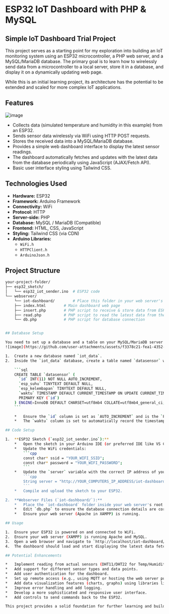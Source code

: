 # ESP32 IoT Dashboard with PHP & MySQL

## Simple IoT Dashboard Trial Project

This project serves as a starting point for my exploration into building an IoT monitoring system using an ESP32 microcontroller, a PHP web server, and a MySQL/MariaDB database. The primary goal is to learn how to wirelessly send data from a microcontroller to a local server, store it in a database, and display it on a dynamically updating web page.

While this is an initial learning project, its architecture has the potential to be extended and scaled for more complex IoT applications.

## Features
![image](https://github.com/user-attachments/assets/992514b6-2537-41b4-a355-c74ab66f7226)

*   Collects data (simulated temperature and humidity in this example) from an ESP32.
*   Sends sensor data wirelessly via WiFi using HTTP POST requests.
*   Stores the received data into a MySQL/MariaDB database.
*   Provides a simple web dashboard interface to display the latest sensor readings.
*   The dashboard automatically fetches and updates with the latest data from the database periodically using JavaScript (AJAX/Fetch API).
*   Basic user interface styling using Tailwind CSS.

## Technologies Used

*   **Hardware:** ESP32
*   **Framework:** Arduino Framework
*   **Connectivity:** WiFi
*   **Protocol:** HTTP
*   **Server-side:** PHP
*   **Database:** MySQL / MariaDB (Compatible)
*   **Frontend:** HTML, CSS, JavaScript
*   **Styling:** Tailwind CSS (via CDN)
*   **Arduino Libraries:**
    *   `WiFi.h`
    *   `HTTPClient.h`
    *   `ArduinoJson.h`

## Project Structure

```bash
your-project-folder/
├── esp32_sketch/
│   └── esp32_iot_sender.ino  # ESP32 code
└── webserver/
    └── iot-dashboard/        # Place this folder in your web server's root directory (e.g., xampp/htdocs)
    ├── index.html        # Main dashboard web page
    ├── insert.php        # PHP script to receive & store data from ESP32
    ├── read.php          # PHP script to read the latest data from the database
    └── db.php            # PHP script for database connection


## Database Setup

You need to set up a database and a table on your MySQL/MariaDB server (e.g., using phpMyAdmin).
![image](https://github.com/user-attachments/assets/f3378c21-fea1-4352-b67b-3d1e0dafe4ff)

1.  Create a new database named `iot_data`.
2.  Inside the `iot_data` database, create a table named `datasensor` with the following structure:

    ```sql
    CREATE TABLE `datasensor` (
      `id` INT(11) NOT NULL AUTO_INCREMENT,
      `esp_suhu` TINYTEXT DEFAULT NULL,
      `esp_kelembapan` TINYTEXT DEFAULT NULL,
      `waktu` TIMESTAMP DEFAULT CURRENT_TIMESTAMP ON UPDATE CURRENT_TIMESTAMP,
      PRIMARY KEY (`id`)
    ) ENGINE=InnoDB DEFAULT CHARSET=utf8mb4 COLLATE=utf8mb4_general_ci;
    ```

    *   Ensure the `id` column is set as `AUTO_INCREMENT` and is the `PRIMARY KEY`.
    *   The `waktu` column is set to automatically record the timestamp.

## Code Setup

1.  **ESP32 Sketch (`esp32_iot_sender.ino`):**
    *   Open the sketch in your Arduino IDE (or preferred IDE like VS Code + PlatformIO).
    *   Update the WiFi credentials:
        ```cpp
        const char* ssid = "YOUR_WIFI_SSID";
        const char* password = "YOUR_WIFI_PASSWORD";
        ```
    *   Update the `server` variable with the correct IP address of your computer running the web server (XAMPP). Ensure it's the IPv4 address obtained from `ipconfig` when connected to the *same* network as the ESP32.
        ```cpp
        String server = "http://YOUR_COMPUTERS_IP_ADDRESS/iot-dashboard/insert.php";
        ```
    *   Compile and upload the sketch to your ESP32.

2.  **Webserver Files (`iot-dashboard/`):**
    *   Place the `iot-dashboard` folder inside your web server's root directory (e.g., `C:\xampp\htdocs\`).
    *   Edit `db.php` to ensure the database connection details are correct (database name, username, password - default XAMPP is `root` with no password).
    *   Ensure your web server (Apache in XAMPP) is running.

## Usage

1.  Ensure your ESP32 is powered on and connected to WiFi.
2.  Ensure your web server (XAMPP) is running Apache and MySQL.
3.  Open a web browser and navigate to `http://localhost/iot-dashboard/` or `http://YOUR_COMPUTERS_IP_ADDRESS/iot-dashboard/`.
4.  The dashboard should load and start displaying the latest data fetched from the database every second.

## Potential Enhancements

*   Implement reading from actual sensors (DHT11/DHT22 for Temp/Humidity).
*   Add support for different sensor types and data points.
*   Add user authentication for the dashboard.
*   Set up remote access (e.g., using MQTT or hosting the web server publicly with proper security).
*   Add data visualization features (charts, graphs) using libraries like Chart.js.
*   Improve error handling and add logging.
*   Develop a more sophisticated and responsive user interface.
*   Add controls to send commands back to the ESP32.

This project provides a solid foundation for further learning and building more complex IoT applications. Feel free to fork, modify, and expand upon it!
